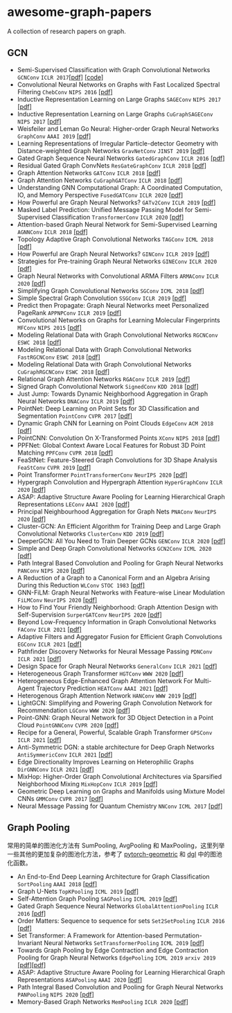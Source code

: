 # awesome-graph-papers
A collection of research papers on graph.

## GCN
- Semi-Supervised Classification with Graph Convolutional Networks `GCNConv` `ICLR 2017`[[pdf]](https://arxiv.org/pdf/1609.02907.pdf) [[code]](https://github.com/tkipf/pygcn)
- Convolutional Neural Networks on Graphs with Fast Localized Spectral Filtering `ChebConv` `NIPS 2016` [[pdf]](https://arxiv.org/pdf/1606.09375.pdf)
- Inductive Representation Learning on Large Graphs `SAGEConv` `NIPS 2017` [[pdf]](https://arxiv.org/pdf/1706.02216.pdf)
- Inductive Representation Learning on Large Graphs `CuGraphSAGEConv` `NIPS 2017` [[pdf]](https://arxiv.org/pdf/1706.02216.pdf)
- Weisfeiler and Leman Go Neural: Higher-order Graph Neural Networks `GraphConv` `AAAI 2019` [[pdf]](https://arxiv.org/pdf/1810.02244.pdf)
- Learning Representations of Irregular Particle-detector Geometry with Distance-weighted Graph Networks `GravNetConv` `JINST 2019` [[pdf]](https://arxiv.org/pdf/1902.07987.pdf)
- Gated Graph Sequence Neural Networks `GatedGraphConv` `ICLR 2016` [[pdf]](https://arxiv.org/pdf/1511.05493.pdf)
- Residual Gated Graph ConvNets `ResGateGraphConv` `ICLR 2018` [[pdf]](https://arxiv.org/pdf/1711.07553.pdf)
- Graph Attention Networks `GATConv` `ICLR 2018` [[pdf]](https://arxiv.org/pdf/1710.10903.pdf)
- Graph Attention Networks `CuGraphGATConv` `ICLR 2018` [[pdf]](https://arxiv.org/pdf/1710.10903.pdf)
- Understanding GNN Computational Graph: A Coordinated Computation, IO, and Memory Perspective `FusedGATConv` `ICLR 2020` [[pdf]](https://arxiv.org/pdf/2006.16811.pdf)
- How Powerful are Graph Neural Networks? `GATv2Conv` `ICLR 2019` [[pdf]](https://arxiv.org/pdf/1810.00826.pdf)
- Masked Label Prediction: Unified Message Passing Model for Semi-Supervised Classification `TransformerConv` `ICLR 2020` [[pdf]](https://arxiv.org/pdf/2009.03509.pdf)
- Attention-based Graph Neural Network for Semi-Supervised Learning `AGNNConv` `ICLR 2018` [[pdf]](https://arxiv.org/pdf/1803.03735.pdf)
- Topology Adaptive Graph Convolutional Networks `TAGConv` `ICML 2018` [[pdf]](https://arxiv.org/pdf/1710.10370.pdf)
- How Powerful are Graph Neural Networks? `GINConv` `ICLR 2019` [[pdf]](https://arxiv.org/pdf/1810.00826.pdf)
- Strategies for Pre-training Graph Neural Networks `GINEConv` `ICLR 2020` [[pdf]](https://arxiv.org/pdf/1905.12265.pdf)
- Graph Neural Networks with Convolutional ARMA Filters `ARMAConv` `ICLR 2020` [[pdf]](https://arxiv.org/pdf/1901.01343.pdf)
- Simplifying Graph Convolutional Networks `SGConv` `ICML 2018` [[pdf]](https://arxiv.org/pdf/1902.07153.pdf)
- Simple Spectral Graph Convolution `SSGConv` `ICLR 2019` [[pdf]](https://arxiv.org/pdf/1902.07153.pdf)
- Predict then Propagate: Graph Neural Networks meet Personalized PageRank `APPNPConv` `ICLR 2019` [[pdf]](https://arxiv.org/pdf/1810.05997.pdf)
- Convolutional Networks on Graphs for Learning Molecular Fingerprints `MFConv` `NIPS 2015` [[pdf]](https://arxiv.org/pdf/1509.09292.pdf)
- Modeling Relational Data with Graph Convolutional Networks `RGCNConv` `ESWC 2018` [[pdf]](https://arxiv.org/pdf/1703.06103.pdf)
- Modeling Relational Data with Graph Convolutional Networks `FastRGCNConv` `ESWC 2018` [[pdf]](https://arxiv.org/pdf/1703.06103.pdf)
- Modeling Relational Data with Graph Convolutional Networks `CuGraphRGCNConv` `ESWC 2018` [[pdf]](https://arxiv.org/pdf/1703.06103.pdf)
- Relational Graph Attention Networks `RGAConv` `ICLR 2019` [[pdf]](https://arxiv.org/pdf/1904.05852.pdf)
- Signed Graph Convolutional Network `SignedConv` `KDD 2018` [[pdf]](https://arxiv.org/pdf/1808.06354.pdf)
- Just Jump: Towards Dynamic Neighborhood Aggregation in Graph Neural Networks `DNAConv` `ICLR 2019` [[pdf]](https://arxiv.org/pdf/1806.01865.pdf)
- PointNet: Deep Learning on Point Sets for 3D Classification and Segmentation `PointConv` `CVPR 2017` [[pdf]](https://arxiv.org/pdf/1612.00593.pdf)
- Dynamic Graph CNN for Learning on Point Clouds `EdgeConv` `ACM 2018` [[pdf]](https://arxiv.org/pdf/1801.07829.pdf)
- PointCNN: Convolution On X-Transformed Points `XConv` `NIPS 2018` [[pdf]](https://arxiv.org/pdf/1801.07791.pdf)
- PPFNet: Global Context Aware Local Features for Robust 3D Point Matching `PPFConv` `CVPR 2018` [[pdf]](https://arxiv.org/pdf/1802.02669.pdf)
- FeaStNet: Feature-Steered Graph Convolutions for 3D Shape Analysis `FeaStConv` `CVPR 2019` [[pdf]](https://arxiv.org/pdf/1906.08889.pdf)
- Point Transformer `PointTransformerConv` `NeurIPS 2020` [[pdf]](https://arxiv.org/pdf/2012.09161.pdf)
- Hypergraph Convolution and Hypergraph Attention `HyperGraphConv` `ICLR 2020` [[pdf]](https://arxiv.org/pdf/2006.12113.pdf)
- ASAP: Adaptive Structure Aware Pooling for Learning Hierarchical Graph Representations `LEConv` `AAAI 2020` [[pdf]](https://arxiv.org/abs/1911.07979)
- Principal Neighbourhood Aggregation for Graph Nets `PNAConv` `NeurIPS 2020` [[pdf]](https://arxiv.org/pdf/2004.05718.pdf)
- Cluster-GCN: An Efficient Algorithm for Training Deep and Large Graph Convolutional Networks `ClusterConv` `KDD 2019` [[pdf]](https://arxiv.org/pdf/1905.07953.pdf)
- DeeperGCN: All You Need to Train Deeper GCNs `GENConv` `ICLR 2020` [[pdf]](https://arxiv.org/pdf/2006.07739.pdf)
- Simple and Deep Graph Convolutional Networks `GCN2Conv` `ICML 2020` [[pdf]](https://arxiv.org/pdf/2007.02133.pdf)
- Path Integral Based Convolution and Pooling for Graph Neural Networks `PANConv` `NIPS 2020` [[pdf]](https://arxiv.org/pdf/2006.16811.pdf)
- A Reduction of a Graph to a Canonical Form and an Algebra Arising During this Reduction `WLConv` `STOC 1983` [[pdf]](https://dl.acm.org/doi/10.1145/800061.808753)
- GNN-FiLM: Graph Neural Networks with Feature-wise Linear Modulation `FiLMConv` `NeurIPS 2020` [[pdf]](https://arxiv.org/pdf/2006.12124.pdf)
- How to Find Your Friendly Neighborhood: Graph Attention Design with Self-Supervision `SurperGATConv` `NeurIPS 2020` [[pdf]](https://arxiv.org/pdf/2009.03294.pdf)
- Beyond Low-Frequency Information in Graph Convolutional Networks `FAConv` `ICLR 2021` [[pdf]](https://arxiv.org/pdf/2012.15809.pdf)
- Adaptive Filters and Aggregator Fusion for Efficient Graph Convolutions `EGConv` `ICLR 2021` [[pdf]](https://arxiv.org/pdf/2010.15538.pdf)
- Pathfinder Discovery Networks for Neural Message Passing `PDNConv` `ICLR 2021` [[pdf]](https://arxiv.org/pdf/2010.15966.pdf)
- Design Space for Graph Neural Networks `GeneralConv` `ICLR 2021` [[pdf]](https://arxiv.org/pdf/2011.08843.pdf)
- Heterogeneous Graph Transformer `HGTConv` `WWW 2020` [[pdf]](https://arxiv.org/pdf/2003.01332.pdf)
- Heterogeneous Edge-Enhanced Graph Attention Network For Multi-Agent Trajectory Prediction `HEATConv` `AAAI 2021` [[pdf]](https://arxiv.org/pdf/2012.15809.pdf)
- Heterogenous Graph Attention Network `HANConv` `WWW 2019` [[pdf]](https://arxiv.org/pdf/1903.07293.pdf)
- LightGCN: Simplifying and Powering Graph Convolution Network for Recommendation `LGConv` `WWW 2020` [[pdf]](https://arxiv.org/pdf/2002.02126.pdf)
- Point-GNN: Graph Neural Network for 3D Object Detection in a Point Cloud `PointGNNConv` `CVPR 2020` [[pdf]](https://arxiv.org/pdf/2003.01251.pdf)
- Recipe for a General, Powerful, Scalable Graph Transformer `GPSConv` `ICLR 2021` [[pdf]](https://arxiv.org/pdf/2010.15125.pdf)
- Anti-Symmetric DGN: a stable architecture for Deep Graph Networks `AntiSymmericConv` `ICLR 2021` [[pdf]](https://arxiv.org/pdf/2010.15807.pdf)
- Edge Directionality Improves Learning on Heterophilic Graphs `DirGNNConv` `ICLR 2021` [[pdf]](https://arxiv.org/pdf/2010.15807.pdf)
- MixHop: Higher-Order Graph Convolutional Architectures via Sparsified Neighborhood Mixing `MixHopConv` `ICLR 2019` [[pdf]](https://arxiv.org/pdf/1905.00067.pdf)
- Geometric Deep Learning on Graphs and Manifolds using Mixture Model CNNs `GMMConv` `CVPR 2017` [[pdf]](https://arxiv.org/pdf/1611.08402.pdf)
- Neural Message Passing for Quantum Chemistry `NNConv` `ICML 2017` [[pdf]](https://arxiv.org/pdf/1704.01212.pdf)


## Graph Pooling
常用的简单的图池化方法有 SumPooling, AvgPooling 和 MaxPooling，这里列举一些其他的更加复杂的图池化方法，参考了 [pytorch-geometric](https://pytorch-geometric.readthedocs.io/en/latest/modules/nn.html#pooling-layers) 和 [dgl](https://docs.dgl.ai/api/python/nn-pytorch.html#global-pooling-layers) 中的图池化函数。
- An End-to-End Deep Learning Architecture for Graph Classification `SortPooling` `AAAI 2018` [[pdf]](https://ojs.aaai.org/index.php/AAAI/article/view/11782)
- Graph U-Nets `TopKPooling` `ICML 2019` [[pdf]](https://arxiv.org/abs/1905.05178)
- Self-Attention Graph Pooling `SAGPooling` `ICML 2019` [[pdf]](https://arxiv.org/abs/1904.08082)
- Gated Graph Sequence Neural Networks `GlobalAttentionPooling` `ICLR 2016` [[pdf]](https://arxiv.org/abs/1511.05493)
- Order Matters: Sequence to sequence for sets `Set2SetPooling` `ICLR 2016` [[pdf]](https://arxiv.org/abs/1511.06391)
- Set Transformer: A Framework for Attention-based Permutation-Invariant Neural Networks `SetTransformerPooling` `ICML 2019` [[pdf]](https://arxiv.org/abs/1810.00825)
- Towards Graph Pooling by Edge Contraction and Edge Contraction Pooling for Graph Neural Networks  `EdgePooling` `ICML 2019` `arxiv 2019` [[pdf]](https://mediatum.ub.tum.de/doc/1521739/document.pdf)[[pdf]](https://arxiv.org/abs/1905.10990)
- ASAP: Adaptive Structure Aware Pooling for Learning Hierarchical Graph Representations `ASAPooling` `AAAI 2020` [[pdf]](https://arxiv.org/abs/1911.07979)
- Path Integral Based Convolution and Pooling for Graph Neural Networks `PANPooling` `NIPS 2020` [[pdf]](https://arxiv.org/abs/2006.16811)
- Memory-Based Graph Networks `MemPooling` `ICLR 2020` [[pdf]](https://arxiv.org/abs/2002.09518)